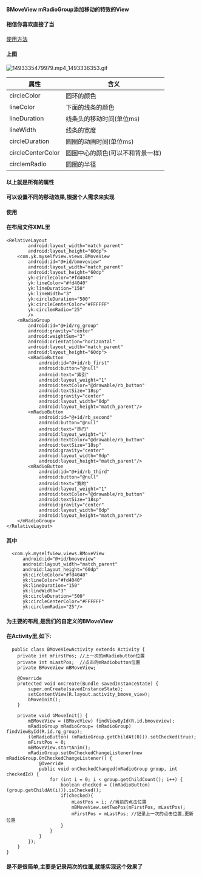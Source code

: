 #### BMoveView mRadioGroup添加移动的特效的View
#### 相信你喜欢直接了当
[使用方法](http://www.jianshu.com/p/4a6dfe1b7e59)
#### 上图
![1493335479979.mp4_1493336353.gif](http://upload-images.jianshu.io/upload_images/3001453-02f7e2a8724dacd9.gif?imageMogr2/auto-orient/strip)

|属性   |含义|
|----------|------------- |
|circleColor|圆环的颜色|
|lineColor|下面的线条的颜色|
|lineDuration|线条头的移动时间(单位ms)|
|lineWidth|线条的宽度|
|circleDuration|圆圈的动画时间(单位ms)|
|circleCenterColor|圆圈中心的颜色(可以不和背景一样)|
|circlemRadio|圆圈的半径|

#### 以上就是所有的属性
#### 可以设置不同的移动效果,根据个人需求来实现
#### 使用
#### 在布局文件XML里
    <RelativeLayout
            android:layout_width="match_parent"
            android:layout_height="60dp">
        <com.yk.myselfview.views.BMoveView
            android:id="@+id/bmoveview"
            android:layout_width="match_parent"
            android:layout_height="60dp"
            yk:circleColor="#fd4040"
            yk:lineColor="#fd4040"
            yk:lineDuration="150"
            yk:lineWidth="3"
            yk:circleDuration="500"
            yk:circleCenterColor="#FFFFFF"
            yk:circlemRadio="25"
            />
        <mRadioGroup
            android:id="@+id/rg_group"
            android:gravity="center"
            android:weightSum="3"
            android:orientation="horizontal"
            android:layout_width="match_parent"
            android:layout_height="60dp">
            <mRadioButton
                android:id="@+id/rb_first"
                android:button="@null"
                android:text="索引"
                android:layout_weight="1"
                android:textColor="@drawable/rb_button"
                android:textSize="18sp"
                android:gravity="center"
                android:layout_width="0dp"
                android:layout_height="match_parent"/>
            <mRadioButton
                android:id="@+id/rb_second"
                android:button="@null"
                android:text="热门"
                android:layout_weight="1"
                android:textColor="@drawable/rb_button"
                android:textSize="18sp"
                android:gravity="center"
                android:layout_width="0dp"
                android:layout_height="match_parent"/>
            <mRadioButton
                android:id="@+id/rb_third"
                android:button="@null"
                android:text="我的"
                android:layout_weight="1"
                android:textColor="@drawable/rb_button"
                android:textSize="18sp"
                android:gravity="center"
                android:layout_width="0dp"
                android:layout_height="match_parent"/>
        </mRadioGroup>
    </RelativeLayout>
#### 其中
      <com.yk.myselfview.views.BMoveView
          android:id="@+id/bmoveview"
          android:layout_width="match_parent"
          android:layout_height="60dp"
          yk:circleColor="#fd4040"
          yk:lineColor="#fd4040"
          yk:lineDuration="150"
          yk:lineWidth="3"
          yk:circleDuration="500"
          yk:circleCenterColor="#FFFFFF"
          yk:circlemRadio="25"/>
#### 为主要的布局,是我们的自定义的BMoveView
#### 在Activity里,如下:
      public class BMoveViewActivity extends Activity {
        private int mFirstPos; //上一次的mRadiobutton位置
        private int mLastPos;  //点击的mRadiobutton位置
        private BMoveView mBMoveView;
    
        @Override
        protected void onCreate(Bundle savedInstanceState) {
            super.onCreate(savedInstanceState);
            setContentView(R.layout.activity_bmove_view);
            bMoveInit();
        }
    
        private void bMoveInit() {
            mBMoveView = (BMoveView) findViewById(R.id.bmoveview);
            mRadioGroup mRadioGroup= (mRadioGroup) findViewById(R.id.rg_group);
            ((mRadioButton) (mRadioGroup.getChildAt(0))).setChecked(true);
            mFirstPos = 0;
            mBMoveView.startAnim();
            mRadioGroup.setOnCheckedChangeListener(new mRadioGroup.OnCheckedChangeListener() {
                @Override
                public void onCheckedChanged(mRadioGroup group, int checkedId) {
                    for (int i = 0; i < group.getChildCount(); i++) {
                        boolean checked = ((mRadioButton) (group.getChildAt(i))).isChecked();
                        if(checked){
                            mLastPos = i; //当前的点击位置
                            mBMoveView.setTwoPos(mFirstPos, mLastPos);
                            mFirstPos = mLastPos; //记录上一次的点击位置,更新位置
                        }
                    }
                }
            });
        }
    }
#### 是不是很简单,主要是记录两次的位置,就能实现这个效果了